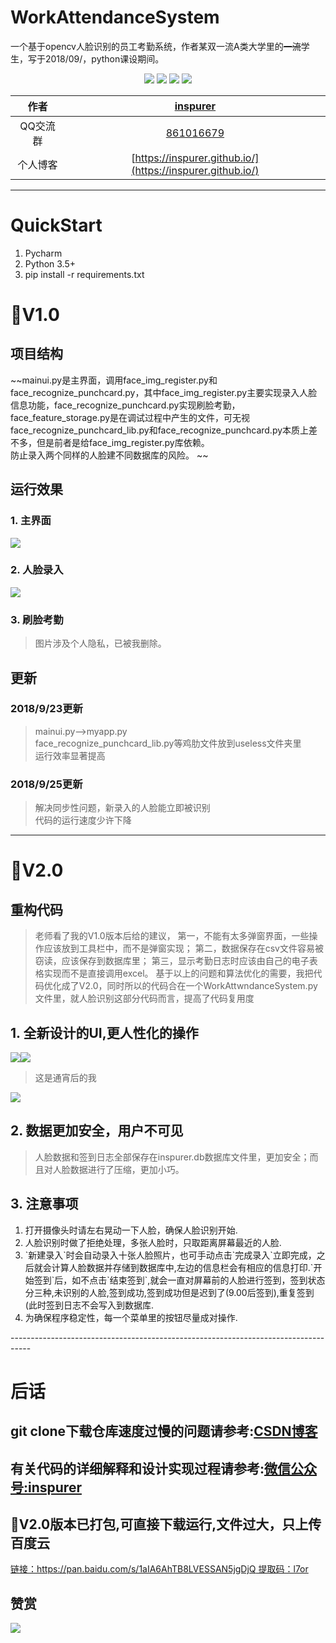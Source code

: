 # WorkAttendanceSystem    
 
一个基于opencv人脸识别的员工考勤系统，作者某双一流A类大学里的~~一流~~学生，写于2018/09/，python课设期间。  

<p align="center">
  <img src="https://img.shields.io/badge/dlib--green.svg"></a>
  <img src="https://img.shields.io/badge/opencv--red.svg"></a>
  <img src="https://img.shields.io/badge/sqlite3--blue.svg"></a>
  <img src="https://img.shields.io/badge/numpy--yellow.svg"></a>
 </p>
 
|作者|[inspurer](https://inspurer.github.io/2018/06/07/%E6%9C%88%E5%B0%8F%E6%B0%B4%E9%95%BF%E7%9A%84%E7%94%B1%E6%9D%A5/#more)|
|:---:|:---:|
|QQ交流群|[861016679](https://jq.qq.com/?_wv=1027&k=5Js6sKS)|
|个人博客|[https://inspurer.github.io/](https://inspurer.github.io/)|


------------------------------------------------------------------------------------

# QuickStart
<ol>
 <li>Pycharm</li>
 <li>Python 3.5+</li>
 <li>pip install -r requirements.txt</li>
</ol>
  
# :dolphin:V1.0    
## 项目结构    

~~mainui.py是主界面，调用face_img_register.py和face_recognize_punchcard.py，其中face_img_register.py主要实现录入人脸信息功能，face_recognize_punchcard.py实现刷脸考勤，face_feature_storage.py是在调试过程中产生的文件，可无视 
face_recognize_punchcard_lib.py和face_recognize_punchcard.py本质上差不多，但是前者是给face_img_register.py库依赖。    
防止录入两个同样的人脸建不同数据库的风险。  ~~ 

## 运行效果   
### 1. 主界面   


![](pictures/1.png)   


### 2. 人脸录入   


![](pictures/2.png)    


### 3. 刷脸考勤   

>图片涉及个人隐私，已被我删除。

## 更新     
### 2018/9/23更新

>mainui.py-->myapp.py   
>face_recognize_punchcard_lib.py等鸡肋文件放到useless文件夹里    
>运行效率显著提高   

### 2018/9/25更新    

>解决同步性问题，新录入的人脸能立即被识别    
>代码的运行速度少许下降    
----------------------------------------------------------------------------------------------

# :dolphin:V2.0   
## 重构代码   

>老师看了我的V1.0版本后给的建议，
>第一，不能有太多弹窗界面，一些操作应该放到工具栏中，而不是弹窗实现；
>第二，数据保存在csv文件容易被窃读，应该保存到数据库里；
>第三，显示考勤日志时应该由自己的电子表格实现而不是直接调用excel。
>基于以上的问题和算法优化的需要，我把代码优化成了V2.0，同时所以的代码合在一个WorkAttwndanceSystem.py文件里，就人脸识别这部分代码而言，提高了代码复用度

## 1. 全新设计的UI,更人性化的操作    
![](pictures/4.png)![](pictures/5.png)

>这是通宵后的我

![](pictures/6.png)     
## 2. 数据更加安全，用户不可见
>人脸数据和签到日志全部保存在inspurer.db数据库文件里，更加安全；而且对人脸数据进行了压缩，更加小巧。   
## 3. 注意事项   
<ol>
<li>打开摄像头时请左右晃动一下人脸，确保人脸识别开始.</li>
<li>人脸识别时做了拒绝处理，多张人脸时，只取距离屏幕最近的人脸.</li>
<li>`新建录入`时会自动录入十张人脸照片，也可手动点击`完成录入`立即完成，之后就会计算人脸数据并存储到数据库中,左边的信息栏会有相应的信息打印.</li?
<li>`开始签到`后，如不点击`结束签到`,就会一直对屏幕前的人脸进行签到，签到状态分三种,未识别的人脸,签到成功,签到成功但是迟到了(9.00后签到),重复签到(此时签到日志不会写入到数据库.</li>         
<li>为确保程序稳定性，每一个菜单里的按钮尽量成对操作.</li>  
</ol>
-----------------------------------------------------------------------------------

# 后话
## git clone下载仓库速度过慢的问题请参考:[CSDN博客](https://blog.csdn.net/ygdxt/article/details/82825013)

## 有关代码的详细解释和设计实现过程请参考:[微信公众号:inspurer](https://mp.weixin.qq.com/s/6BxBQoSwzhI6WooKMuTkNA)  

## :dolphin:V2.0版本已打包,可直接下载运行,文件过大，只上传百度云  

[链接：https://pan.baidu.com/s/1aIA6AhTB8LVESSAN5jgDjQ 提取码：l7or](https://pan.baidu.com/s/1aIA6AhTB8LVESSAN5jgDjQ) 

## 赞赏  
![](https://github.com/inspurer/WorkAttendanceSystem/blob/master/pictures/TIM%E5%9B%BE%E7%89%8720181208222337.png)  

